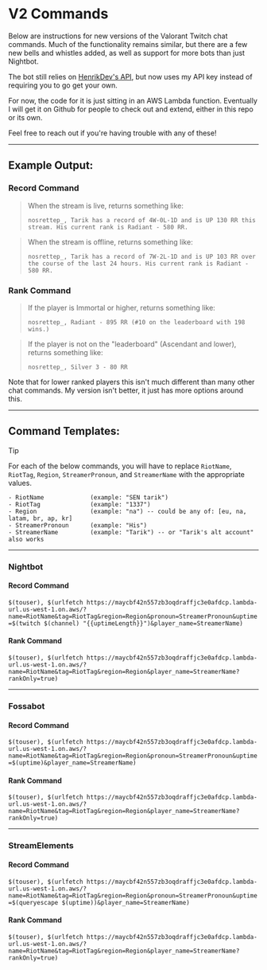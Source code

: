 # V2 Commands

Below are instructions for new versions of the Valorant Twitch chat commands. Much of the functionality remains similar, but there are a few new bells and whistles added, as well as support for more bots than just Nightbot.

The bot still relies on [HenrikDev's API](https://github.com/Henrik-3/unofficial-valorant-api), but now uses my API key instead of requiring you to go get your own.

For now, the code for it is just sitting in an AWS Lambda function. Eventually I will get it on Github for people to check out and extend, either in this repo or its own.

Feel free to reach out if you're having trouble with any of these!

---

## Example Output:

### Record Command
> When the stream is live, returns something like:
>
> `nosrettep_, Tarik has a record of 4W-0L-1D and is UP 130 RR this stream. His current rank is Radiant - 580 RR.`

> When the stream is offline, returns something like:
>
> `nosrettep_, Tarik has a record of 7W-2L-1D and is UP 103 RR over the course of the last 24 hours. His current rank is Radiant - 580 RR.`

### Rank Command
> If the player is Immortal or higher, returns something like:
>
> `nosrettep_, Radiant - 895 RR (#10 on the leaderboard with 198 wins.)`

> If the player is not on the "leaderboard" (Ascendant and lower), returns something like:
>
> `nosrettep_, Silver 3 - 80 RR`

Note that for lower ranked players this isn't much different than many other chat commands. My version isn't better, it just has more options around this.

---

## Command Templates:

> [!TIP]
> For each of the below commands, you will have to replace `RiotName`, `RiotTag`, `Region`, `StreamerPronoun`, and `StreamerName` with the appropriate values.

```
- RiotName             (example: "SEN tarik")
- RiotTag              (example: "1337")
- Region               (example: "na") -- could be any of: [eu, na, latam, br, ap, kr]
- StreamerPronoun      (example: "His")
- StreamerName         (example: "Tarik") -- or "Tarik's alt account" also works
```

---

### Nightbot

#### Record Command
`
$(touser), $(urlfetch https://maycbf42n557zb3oqdraffjc3e0afdcp.lambda-url.us-west-1.on.aws/?name=RiotName&tag=RiotTag&region=Region&pronoun=StreamerPronoun&uptime=$(twitch $(channel) "{{uptimeLength}}")&player_name=StreamerName)
`

#### Rank Command
`
$(touser), $(urlfetch https://maycbf42n557zb3oqdraffjc3e0afdcp.lambda-url.us-west-1.on.aws/?name=RiotName&tag=RiotTag&region=Region&player_name=StreamerName?rankOnly=true)
`

---

### Fossabot

#### Record Command
`
$(touser), $(urlfetch https://maycbf42n557zb3oqdraffjc3e0afdcp.lambda-url.us-west-1.on.aws/?name=RiotName&tag=RiotTag&region=Region&pronoun=StreamerPronoun&uptime=$(uptime)&player_name=StreamerName)
`

#### Rank Command
`
$(touser), $(urlfetch https://maycbf42n557zb3oqdraffjc3e0afdcp.lambda-url.us-west-1.on.aws/?name=RiotName&tag=RiotTag&region=Region&player_name=StreamerName?rankOnly=true)
`

---

### StreamElements

#### Record Command
`
$(touser), $(urlfetch https://maycbf42n557zb3oqdraffjc3e0afdcp.lambda-url.us-west-1.on.aws/?name=RiotName&tag=RiotTag&region=Region&pronoun=StreamerPronoun&uptime=$(queryescape $(uptime))&player_name=StreamerName)
`

#### Rank Command
`
$(touser), $(urlfetch https://maycbf42n557zb3oqdraffjc3e0afdcp.lambda-url.us-west-1.on.aws/?name=RiotName&tag=RiotTag&region=Region&player_name=StreamerName?rankOnly=true)
`
